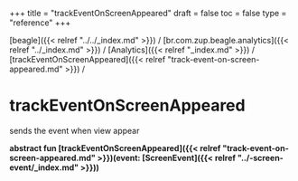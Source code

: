 +++
title = "trackEventOnScreenAppeared"
draft = false
toc = false
type = "reference"
+++

[beagle]({{< relref "../../_index.md" >}}) / [br.com.zup.beagle.analytics]({{< relref "../_index.md" >}}) / [Analytics]({{< relref "_index.md" >}}) / [trackEventOnScreenAppeared]({{< relref "track-event-on-screen-appeared.md" >}}) / 



# trackEventOnScreenAppeared  


sends the event when view appear

  
  
<b><b>abstract fun [trackEventOnScreenAppeared]({{< relref "track-event-on-screen-appeared.md" >}})(event: [ScreenEvent]({{< relref "../-screen-event/_index.md" >}}))</b></b>  



